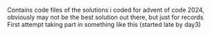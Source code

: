 Contains code files of the solutions i coded for advent of code 2024, obviously may not be the best solution out there, but just for records<br>
First attempt taking part in something like this (started late by day3)
